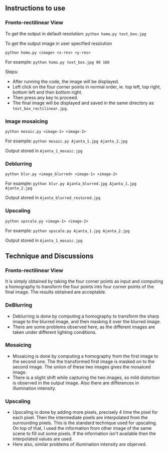 ## Instructions to use

### Fronto-rectilinear View

To get the output in default resolution:
`python homo.py text_box.jpg`

To get the output image in user specified resolution

`python homo.py <image> <x-res> <y-res>`

For example:
`python homo.py text_box.jpg 90 160`

Steps:
* After running the code, the image will be displayed. 
* Left click on the four corner points in normal order, ie. top left, top right, bottom left and then bottom right.
* Then press any key to proceed.
* The final image will be displayed and saved in the same directory as `text_box_rectilinear.jpg`.


### Image mosaicing

`python mosaic.py <image-1> <image-2>`

For example:
`python mosaic.py Ajanta_1.jpg Ajanta_2.jpg`

Output stored in `Ajanta_1_mosaic.jpg`


### Deblurring

`python blur.py <image_blurred> <image-1> <image-2>`

For example:
`python blur.py Ajanta_blurred.jpg Ajanta_1.jpg Ajanta_2.jpg`

Output stored in `Ajanta_blurred_restored.jpg`


### Upscaling

`python upscale.py <image-1> <image-2>`

For example:
`python upscale.py Ajanta_1.jpg Ajanta_2.jpg`

Output stored in `Ajanta_1_mosaic.jpg`


## Technique and Discussions

### Fronto-rectilinear View

It is simply obtained by taking the four corner points as input and computing a homography to transform the four points into four corner points of the final image.
The results obtained are acceptable.

### DeBlurring

* Deblurring is done by computing a homography to transform the sharp image to the blurred image, and then masking it over the blurred image.
* There are some problems observed here, as the different images are taken under different lighting conditions.

### Mosaicing

* Mosaicing is done by computing a homography from the first image to the second one. The the transformed first image is masked on to the second image. The uniion of these two images gives the mosaiced image.
* There is a slight shift while capturing the two images, so mild distortion is observed in the output image. Also there are differences in illumination intensity.

### Upscaling

* Upscaling is done by adding more pixels, precisely 4 time the pixel for each pixel. Then the intermediate pixels are interpolated from the surrounding pixels. This is the standard technique used for upscaling. On top of that, I used the information from other image of the same scene to fill out some pixels. If the information isn't available then the interpolated values are used.
* Here also, similar problems of illumination intensity are objerved.